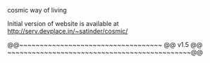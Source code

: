 
cosmic way of living


Initial version of website is available at http://serv.devplace.in/~satinder/cosmic/

@@~~~~~~~~~~~~~~~~~~~~~~~~~~~~~~~~~~~ @@  v1.5  @@  ~~~~~~~~~~~~~~~~~~~~~~~~~~~~~~~~~~~~~~~~~~~~~@@
